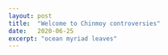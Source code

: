 ```yaml
---
layout: post
title:  "Welcome to Chinmoy controversies"
date:   2020-06-25
excerpt: "ocean myriad leaves"
---
```

